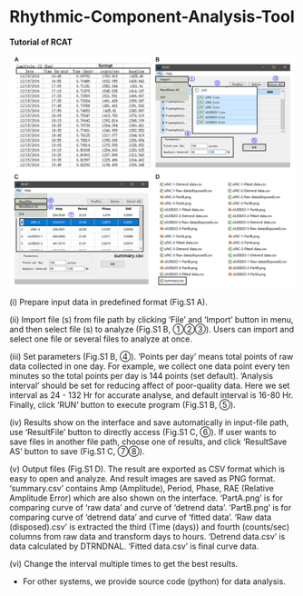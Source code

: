 # Rhythmic-Component-Analysis-Tool

**Tutorial of RCAT**

![Alt text](https://github.com/lzbbest/Rhythmic-Component-Analysis-Tool/raw/master/Fig.S1.png)

(i) Prepare input data in predefined format (Fig.S1 A).

(ii) Import file (s) from file path by clicking ‘File’ and ‘Import’ button in menu, and then select file (s) to analyze (Fig.S1 B, ①②③). Users can import and select one file or several files to analyze at once.

(iii) Set parameters (Fig.S1 B, ④). ‘Points per day’ means total points of raw data collected in one day. For example, we collect one data point every ten minutes so the total points per day is 144 points (set default). ‘Analysis interval’ should be set for reducing affect of poor-quality data. Here we set interval as 24 - 132 Hr for accurate analyse, and default interval is 16-80 Hr. Finally, click ‘RUN’ button to execute program (Fig.S1 B, ⑤).

(iv) Results show on the interface and save automatically in input-file path, use ‘ResultFile’ button to directly access (Fig.S1 C, ⑥). If user wants to save files in another file path, choose one of results, and click ‘ResultSave AS’ button to save (Fig.S1 C, ⑦⑧).

(v) Output files (Fig.S1 D). The result are exported as CSV format which is easy to open and analyze. And result images are saved as PNG format. ‘summary.csv’ contains Amp (Amplitude), Period, Phase, RAE (Relative Amplitude Error) which are also shown on the interface. ‘PartA.png’ is for comparing curve of ‘raw data’ and curve of ‘detrend data’. ‘PartB.png’ is for comparing curve of ‘detrend data’ and curve of ‘fitted data’. ‘Raw data (disposed).csv’ is extracted the third (Time (days)) and fourth (counts/sec) columns from raw data and transform days to hours. ‘Detrend data.csv’ is data calculated by DTRNDNAL. ‘Fitted data.csv’ is final curve data.

(vi) Change the interval multiple times to get the best results.

* For other systems, we provide source code (python) for data analysis.
